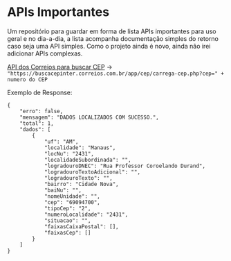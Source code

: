 <h1>APIs Importantes</h1>
<p>Um repositório para guardar em forma de lista APIs importantes para uso geral e no dia-a-dia, a lista acompanha documentação simples do retorno caso seja uma API simples. Como o projeto ainda é novo, ainda não irei adicionar APIs complexas.</p>
<p><a href="https://buscacepinter.correios.com.br/app/cep/carrega-cep.php?cep=69094-700">API dos Correios para buscar CEP</a> -> <code>"https://buscacepinter.correios.com.br/app/cep/carrega-cep.php?cep=" + numero do CEP</code></p>
<p>Exemplo de Response: </p>
<code><pre>{
    "erro": false,
    "mensagem": "DADOS LOCALIZADOS COM SUCESSO.",
    "total": 1,
    "dados": [
        {
            "uf": "AM",
            "localidade": "Manaus",
            "locNu": "2431",
            "localidadeSubordinada": "",
            "logradouroDNEC": "Rua Professor Coroelando Durand",
            "logradouroTextoAdicional": "",
            "logradouroTexto": "",
            "bairro": "Cidade Nova",
            "baiNu": "",
            "nomeUnidade": "",
            "cep": "69094700",
            "tipoCep": "2",
            "numeroLocalidade": "2431",
            "situacao": "",
            "faixasCaixaPostal": [],
            "faixasCep": []
        }
    ]
}</pre></code>
